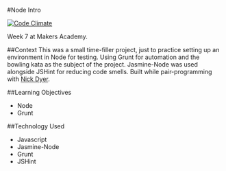 #Node Intro

[![Code Climate](https://codeclimate.com/github/nickbdyer/starting-node/badges/gpa.svg)](https://codeclimate.com/github/nickbdyer/starting-node)

Week 7 at Makers Academy.

##Context
This was a small time-filler project, just to practice setting up an environment in Node for testing. Using Grunt for automation and the bowling kata as the subject of the project. Jasmine-Node was used alongside JSHint for reducing code smells. Built while pair-programming with [Nick Dyer](https://github.com/nickbdyer).

##Learning Objectives
- Node
- Grunt

##Technology Used
- Javascript
- Jasmine-Node
- Grunt
- JSHint

